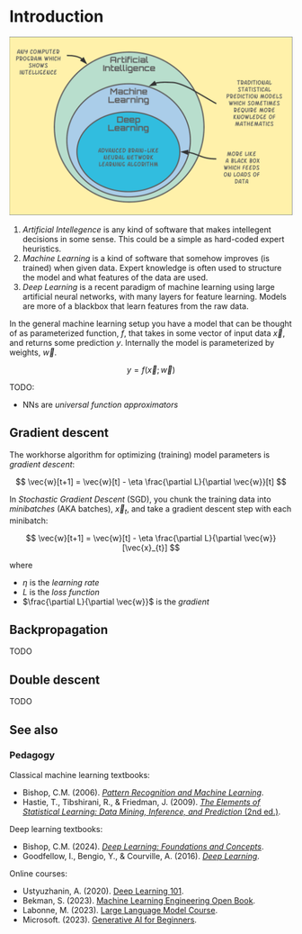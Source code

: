 # Introduction

![AI vs ML vs DL (source: [figshare](https://figshare.com/articles/figure/AI_vs_ML_vs_DL_Venn_Diagram_png/14915505))](img/AI_vs_ML_vs_DL_Venn_Diagram.png)

1. *Artificial Intellegence* is any kind of software that makes intellegent decisions in some sense. This could be a simple as hard-coded expert heuristics.
2. *Machine Learning* is a kind of software that somehow improves (is trained) when given data. Expert knowledge is often used to structure the model and what features of the data are used.
3. *Deep Learning* is a recent paradigm of machine learning using large artificial neural networks,
    with many layers for feature learning. Models are more of a blackbox that learn features from the raw data.

In the general machine learning setup you have a model that can be
thought of as parameterized function, $f$,
that takes in some vector of input data $\vec{x}$,
and returns some prediction $y$.
Internally the model is parameterized by weights, $\vec{w}$.

$$ y = f(\vec{x}; \vec{w}) $$

TODO:

-   NNs are *universal function approximators*


## Gradient descent

The workhorse algorithm for optimizing (training) model parameters is *gradient descent*:

$$ \vec{w}[t+1] = \vec{w}[t] - \eta \frac{\partial L}{\partial \vec{w}}[t] $$

In *Stochastic Gradient Descent* (SGD), you chunk the training data into *minibatches* (AKA batches),
$\vec{x}_{t}$,
and take a gradient descent step with each minibatch:

$$ \vec{w}[t+1] = \vec{w}[t] - \eta \frac{\partial L}{\partial \vec{w}}[\vec{x}_{t}] $$

where

-   $\eta$ is the *learning rate*
-   $L$ is the *loss function*
-   $\frac{\partial L}{\partial \vec{w}}$ is the *gradient*


## Backpropagation

TODO


## Double descent

TODO


## See also

### Pedagogy

Classical machine learning textbooks:

-   Bishop, C.M. (2006). [*Pattern Recognition and Machine Learning*](https://www.microsoft.com/en-us/research/uploads/prod/2006/01/Bishop-Pattern-Recognition-and-Machine-Learning-2006.pdf).
-   Hastie, T., Tibshirani, R., & Friedman, J. (2009). [*The Elements of Statistical Learning: Data Mining, Inference, and Prediction* (2nd ed.)](https://hastie.su.domains/Papers/ESLII.pdf).

Deep learning textbooks:

-   Bishop, C.M. (2024). [*Deep Learning: Foundations and Concepts*](https://www.bishopbook.com/).
-   Goodfellow, I., Bengio, Y., & Courville, A. (2016). [*Deep Learning*](http://www.deeplearningbook.org).

Online courses:

-   Ustyuzhanin, A. (2020). [Deep Learning 101](https://indico.cern.ch/event/882244/sessions/348901/attachments/2045473/3426793/day3_deep-learning-101.pdf).
-   Bekman, S. (2023). [Machine Learning Engineering Open Book](https://github.com/stas00/ml-engineering).
-   Labonne, M. (2023). [Large Language Model Course](https://github.com/mlabonne/llm-course).
-   Microsoft. (2023). [Generative AI for Beginners](https://github.com/microsoft/generative-ai-for-beginners).

